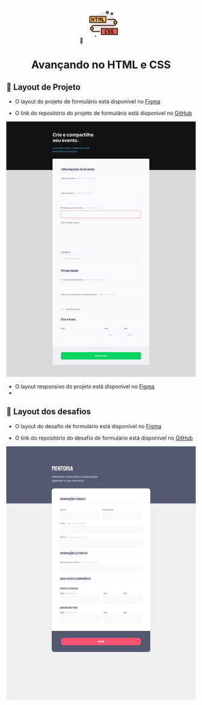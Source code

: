 <div align="center">
  <div>
    🔗 <img src="https://github.com/Gelzieny/formacao-explorer/blob/main/html_introduction/image/image.png?raw=true" alt="Logo do html e css" width="100px"/> 
  </div>
  <h1>Avançando no HTML e CSS</h1>
</div>


## 🎨 Layout de Projeto

- O layout do projeto de formulário está disponível no [Figma](<https://www.figma.com/design/hTDlWDBovQVmDdoy9PJIFb/Explorer-Stage-03-Projeto-01-(Copy)?node-id=0-1&node-type=canvas&t=8TbnkqgNknyGSkDV-0>)

- O link do repositório do projeto de formulário está disponível no [GitHub](<https://github.com/Gelzieny/formacao-explorer/tree/main/advanced_html/projetos/Formulario>)

<img alt="Formulario" title="#Formulario" src="https://github.com/Gelzieny/formacao-explorer/blob/main/advanced_html/img/proj_form.png?raw=true" >


- O layout responsivo do projeto está disponível no [Figma](<https://www.figma.com/design/3cR8KQ7kAYQQJvsDZPO9Qr/Explorer-Stage-03-Projeto-02-(Copy)?node-id=203-412&node-type=canvas&t=Co3p1RqRsC5KFXsb-0>)
- 

## 🎨 Layout dos desafios

- O layout do desafio de formulário está disponível no [Figma](<https://www.figma.com/design/6VyXERHta0rvWAS1aOfG3k/Stage-03---Formul%C3%A1rio-intermedi%C3%A1rio-(Copy)?node-id=3-4&node-type=frame&t=YiLWV9U4UkbqqHv2-0>)

- O link do repositório do desafio de formulário está disponível no [GitHub](<https://github.com/Gelzieny/formacao-explorer/tree/main/advanced_html/desafio/C%C3%B3digo%20do%20desafio1%20-%20Fase%2003>)

<img alt="Formulario" title="#DesafioFormulario" src="https://github.com/Gelzieny/formacao-explorer/blob/main/advanced_html/img/def_form.png?raw=true" >